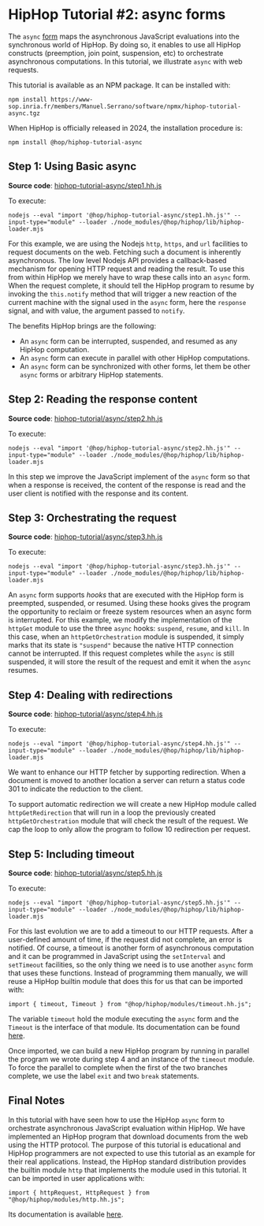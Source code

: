 HipHop Tutorial #2: async forms
===============================

The `async` [form](http://hop.inria.fr/home/hiphop/async.html) maps
the asynchronous JavaScript evaluations into the synchronous world
of HipHop. By doing so, it enables to use all HipHop constructs
(preemption, join point, suspension, etc) to orchestrate asynchronous
computations. In this tutorial, we illustrate `async` with web
requests.

This tutorial is available as an NPM package. It can be installed with:

```
npm install https://www-sop.inria.fr/members/Manuel.Serrano/software/npmx/hiphop-tutorial-async.tgz
```

When HipHop is officially released in 2024, the installation procedure is:

```
npm install @hop/hiphop-tutorial-async
```


Step 1: Using Basic async
-------------------------

**Source code**: [hiphop-tutorial-async/step1.hh.js](./step1.hh.js)


To execute:

```
nodejs --eval "import '@hop/hiphop-tutorial-async/step1.hh.js'" --input-type="module" --loader ./node_modules/@hop/hiphop/lib/hiphop-loader.mjs 
```

For this example, we are using the Nodejs `http`, `https`, and `url`
facilities to request documents on the web. Fetching such a document
is inherently asynchronous. The low level Nodejs API provides a
callback-based mechanism for opening HTTP request and reading the
result. To use this from within HipHop we merely have to wrap these
calls into an `async` form. When the request complete, it should
tell the HipHop program to resume by invoking the `this.notify`
method that will trigger a new reaction of the current machine with
the signal used in the `async` form, here the `response` signal, 
and with value, the argument passed to `notify`.

The benefits HipHop brings are the following:

  * An `async` form can be interrupted, suspended, and resumed as
  any HipHop computation.
  * An `async` form can execute in parallel with other HipHop computations.
  * An `async` form can be synchronized with other forms, let them be other
  `async` forms or arbitrary HipHop statements.


Step 2: Reading the response content
------------------------------------

**Source code**: [hiphop-tutorial/async/step2.hh.js](./step2.hh.js)

To execute:

```
nodejs --eval "import '@hop/hiphop-tutorial-async/step2.hh.js'" --input-type="module" --loader ./node_modules/@hop/hiphop/lib/hiphop-loader.mjs 
```

In this step we improve the JavaScript implement of the `async` form
so that when a response is received, the content of the response is
read and the user client is notified with the response and its
content. 


Step 3: Orchestrating the request
---------------------------------

**Source code**: [hiphop-tutorial/async/step3.hh.js](./step3.hh.js)

To execute: 

```
nodejs --eval "import '@hop/hiphop-tutorial-async/step3.hh.js'" --input-type="module" --loader ./node_modules/@hop/hiphop/lib/hiphop-loader.mjs 
```

An `async` form supports *hooks* that are executed with the HipHop
form is preempted, suspended, or resumed. Using these hooks gives
the program the opportunity to reclaim or freeze system resources when an
async form is interrupted. For this example, we modify the implementation
of the `httpGet` module to use the three `async` hooks: `suspend`, 
`resume`, and `kill`. In this case, when an `httpGetOrchestration`
module is suspended, it simply marks that its state is `"suspend"` because
the native HTTP connection cannot be interrupted. If this request
completes while the `async` is still suspended, it will store the result
of the request and emit it when the `async` resumes.


Step 4: Dealing with redirections
---------------------------------

**Source code**: [hiphop-tutorial/async/step4.hh.js](./step4.hh.js)

To execute: 

```
nodejs --eval "import '@hop/hiphop-tutorial-async/step4.hh.js'" --input-type="module" --loader ./node_modules/@hop/hiphop/lib/hiphop-loader.mjs 
```

We want to enhance our HTTP fetcher by supporting redirection. When 
a document is moved to another location a server can return a
status code 301 to indicate the reduction to the client.

To support automatic redirection we will create a new HipHop module
called `httpGetRedirection` that will run in a loop the previously
created `httpGetOrchestration` module that will check the result of
the request. We cap the loop to only allow the program to follow 10 
redirection per request.


Step 5: Including timeout
-------------------------

**Source code**: [hiphop-tutorial/async/step5.hh.js](./step5.hh.js)

To execute: 

```
nodejs --eval "import '@hop/hiphop-tutorial-async/step5.hh.js'" --input-type="module" --loader ./node_modules/@hop/hiphop/lib/hiphop-loader.mjs 
```

For this last evolution we are to add a timeout to our HTTP requests.
After a user-defined amount of time, if the request did not complete, 
an error is notified. Of course, a timeout is another form of 
asynchronous computation and it can be programmed in JavaScript
using the `setInterval` and `setTimeout` facilities, so the only
thing we need is to use another `async` form that uses these functions.
Instead of programming them manually, we will reuse a HipHop builtin
module that does this for us that can be imported with:

```
import { timeout, Timeout } from "@hop/hiphop/modules/timeout.hh.js";
```

The variable `timeout` hold the module executing the `async` form 
and the `Timeout` is the interface of that module. Its documentation
can be found [here](http://hop.inria.fr/home/hiphop/modules/timeout.html).

Once imported, we can build a new HipHop program by running in parallel
the program we wrote during step 4 and an instance of the `timeout`
module. To force the parallel to complete when the first of the two
branches complete, we use the label `exit` and two `break` statements.


Final Notes
-----------

In this tutorial with have seen how to use the HipHop `async` form to
orchestrate asynchronous JavaScript evaluation within HipHop. We have
implemented an HipHop program that download documents from the web
using the HTTP protocol. The purpose of this tutorial is educational and
HipHop programmers are not expected to use this tutorial as an example
for their real applications. Instead, the HipHop standard distribution
provides the builtin module `http` that implements the module used
in this tutorial. It can be imported in user applications with:

```
import { httpRequest, HttpRequest } from "@hop/hiphop/modules/http.hh.js";
```

Its documentation is available [here](http://hop.inria.fr/home/hiphop/modules/http.html).
